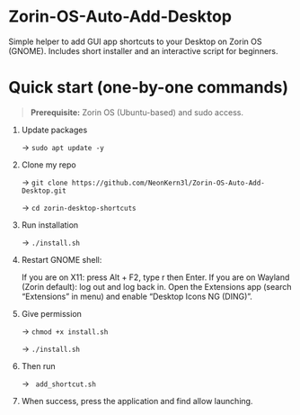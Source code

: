 # Zorin-OS-Auto-Add-Desktop
Simple helper to add GUI app shortcuts to your Desktop on Zorin OS (GNOME). Includes short installer and an interactive script for beginners.

# Quick start (one-by-one commands)

> **Prerequisite:** Zorin OS (Ubuntu-based) and sudo access.

1. Update packages
   
   -> ``` sudo apt update -y ```
   
3. Clone my repo

   -> ``` git clone https://github.com/NeonKern3l/Zorin-OS-Auto-Add-Desktop.git ```

   -> ```cd zorin-desktop-shortcuts ```
   
5. Run installation
   
   -> ``` ./install.sh ```
   
6. Restart GNOME shell:
   
   If you are on X11: press Alt + F2, type r then Enter.
   If you are on Wayland (Zorin default): log out and log back in.
   Open the Extensions app (search “Extensions” in menu) and enable “Desktop Icons NG (DING)”.
   
7. Give permission
   
   -> ``` chmod +x install.sh ```
   
   -> ``` ./install.sh ```
   
9. Then run
    
    -> ``` add_shortcut.sh``` 
    
10. When success, press the application and find allow launching.
